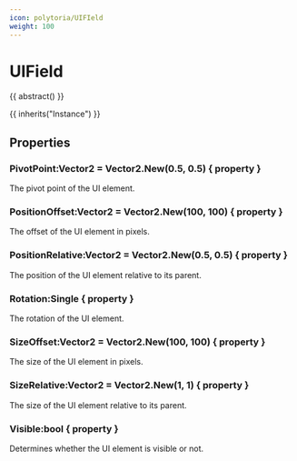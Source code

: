 ```yaml
---
icon: polytoria/UIFIeld
weight: 100
---
```


# UIField

{{ abstract() }}

{{ inherits("Instance") }}

## Properties

### PivotPoint:Vector2 = Vector2.New(0.5, 0.5) { property }

The pivot point of the UI element.

### PositionOffset:Vector2 = Vector2.New(100, 100) { property }

The offset of the UI element in pixels.

### PositionRelative:Vector2 = Vector2.New(0.5, 0.5) { property }

The position of the UI element relative to its parent.

### Rotation:Single { property }

The rotation of the UI element.

### SizeOffset:Vector2 = Vector2.New(100, 100) { property }

The size of the UI element in pixels.

### SizeRelative:Vector2 = Vector2.New(1, 1) { property }

The size of the UI element relative to its parent.

### Visible:bool { property }

Determines whether the UI element is visible or not.
